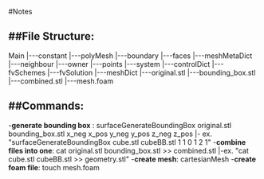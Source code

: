 #Notes

##File Structure:
----------------------------------------------------------------------------------------------------------------------
Main
|---constant
	|---polyMesh
		|---boundary
		|---faces
		|---meshMetaDict
		|---neighbour
		|---owner
		|---points
|---system
	|---controlDict
	|---fvSchemes
	|---fvSolution
	|---meshDict
|---original.stl
|---bounding_box.stl
|---combined.stl
|---mesh.foam


##Commands:
----------------------------------------------------------------------------------------------------------------------
-**generate bounding box** : surfaceGenerateBoundingBox original.stl bounding_box.stl x_neg x_pos y_neg y_pos z_neg z_pos
 |- ex. "surfaceGenerateBoundingBox cube.stl cubeBB.stl 1 1 0 1 2 1"
-**combine files into one**: cat original.stl bounding_box.stl >> combined.stl
 |-ex. "cat cube.stl cubeBB.stl >> geometry.stl"
-**create mesh**: cartesianMesh
-**create foam file**: touch mesh.foam

